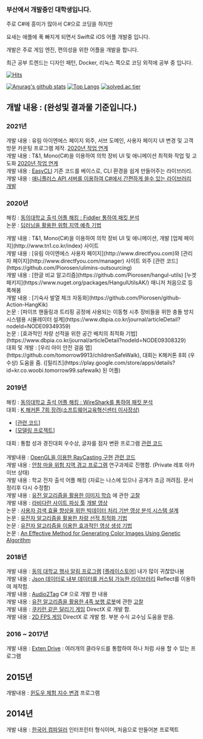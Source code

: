 ### 부산에서 개발중인 대학생입니다.
주로 C#에 흥미가 많아서 C#으로 코딩을 하지만

요새는 애플에 푹 빠지게 되면서 Swift로 iOS 어플 개발중 입니다.

개발은 주로 게임 엔진, 편의성을 위한 어플을 개발을 합니다.

최근 공부 트렌드는 디자인 패턴, Docker, 리눅스 쪽으로 코딩 외적에 공부 중 입니다.

[![Hits](https://hits.seeyoufarm.com/api/count/incr/badge.svg?url=https%3A%2F%2Fgithub.com%2FPiorosen%2Fhit-counter&count_bg=%2379C83D&title_bg=%23555555&icon=&icon_color=%23E7E7E7&title=hits&edge_flat=false)](https://hits.seeyoufarm.com)                   

[![Anurag's github stats](https://github-readme-stats.vercel.app/api?username=Piorosen&count_private=true)](https://github.com/Piorosen)
[![Top Langs](https://github-readme-stats.vercel.app/api/top-langs/?username=Piorosen&layout=compact&hide_border=true)](https://github.com/Piorosen) 
[![solved.ac tier](http://mazassumnida.wtf/api/generate_badge?boj=aoikazto)](https://solved.ac/aoikazto)


## 개발 내용 : (완성및 결과물 기준입니다.)

### 2021년
개발 내용 : 유림 아이엔에스 페이지 외주, 서브 도메인, 사용자 페이지 UI 변경 및 고객 방문 카운팅 프로그램 제작. <a href="#yu2020">2020년 작업 연계</a><br>
개발 내용 : T&1, Mono(C#)을 이용하여 의학 장비 UI 및 애니메이션 최적화 작업 및 고도화 <a href="#t1">2020년 작업 연계</a><br>
개발 내용 : [EasyCLI](https://github.com/Piorosen/EasyCLI) 기존 코드를 베이스로, CLI 환경을 쉽게 만들어주는 라이브러리. <br>
개발 내용 : [애니플러스 API 서버를 이용하여 C#에서 간편하게 쓸수 있는 라이브러리 개발](https://github.com/Piorosen/aniplus-api)<br>

### 2020년
해킹 : [동의대학교 출석 어플 해킹 : Fiddler 통하여 패킷 분석](https://github.com/Piorosen/deu-haking/2020/readme.md)<br>
논문 : [딥러닝을 활용한 위험 지역 예측 기법](https://dbpia.co.kr/journal/articleDetail?nodeId=NODE10490534)<br>
<div id="t1"></div>
개발 내용 : T&1, Mono(C#)을 이용하여 의학 장비 UI 및 애니메이션,  개발 [업체 페이지](http://www.tn1.co.kr/index) 사이트 <br>
<div id="yu2020"></div>
개발 내용 : [유림 아이엔에스 사용자 페이지](http://www.directfyou.com)와 [관리자 페이지](http://www.directfyou.com/manager) 사이트 외주 [관련 코드](https://github.com/Piorosen/ulimins-outsourcing)<br>
개발 내용 : [한글 비교 알고리즘](https://github.com/Piorosen/hangul-utils) [누겟 패키지](https://www.nuget.org/packages/HangulUtilsAK/) 매니저 처음으로 등록해봄<br>
개발 내용 : [기숙사 발열 체크 자동화](https://github.com/Piorosen/github-Action-HangKik)<br>
논문 : [파이프 핸들링과 트리핑 공정에 사용되는 이동형 시추 장비들을 위한 충돌 방지 시스템용 시뮬레이터 설계](https://www.dbpia.co.kr/journal/articleDetail?nodeId=NODE09349359)<br>
논문 : [효과적인 차량 선적을 위한 공간 배치의 최적화 기법](https://www.dbpia.co.kr/journal/articleDetail?nodeId=NODE09308329)<br>
대회 및 개발 : [우리 아이 안전 걸음 맵](https://github.com/tomorrow9913/childrenSafeWalk), 대회는 K해커톤 8회 (우수상) 도움을 줌. ([릴리즈](https://play.google.com/store/apps/details?id=kr.co.woobi.tomorrow99.safewalk) 된 어플)<br>

### 2019년 
해킹 : [동의대학교 출석 어플 해킹 : WireShark를 통하여 패킷 분석](https://github.com/Piorosen/deu-haking/2019/readme.md)<br>
대회 : [K 해커톤 7회 장려(소프트웨어교육혁신센터 이사장상)](http://swkorea.org/%ea%b3%b5%ec%a7%80%ec%82%ac%ed%95%ad/?nType=UFFscUh5dURaU3p3Qi9SWHlzM3l6UEVPellyK3o5Q3ZNcDFOdTg4SlR4L29HMGlGbXdzRytkWFA0UFdEbW1ibXZZSlc5Z2xJeGVJVm1pZWVvLzRib3lhNDRLR3NBdzhYRlB3anNWYThpRzJpQUhxR282Q3kzMTJJbUhEa1JldUw=)<br>
* [[관련 코드](https://github.com/Piorosen/health-care-KoongHack)]<br>
* [[모델링 프로젝트](https://github.com/Piorosen/Unreal-Drawing)]<br>

대회 : 통합 성과 경진대회 우수상, 글자를 점자 변환 프로그램 [관련 코드](https://github.com/Piorosen/ChangUp)<br>  
개발내용 : [OpenGL을 이용한 RayCasting 구현](https://blog.naver.com/aoikazto/221432998084) [관련 코드](https://github.com/Piorosen/OpenGL-RayCasting/tree/master/Project)<br>
개발 내용 : [안창 마을 위험 지역 경고 프로그램](https://github.com/Piorosen/2019-2020-Video-Lee) 연구과제로 진행함. (Private 레포 아카이브 상태)<br>
개발 내용 : 학교 전자 출석 어플 해킹 (자료는 나스에 있으나 공개가 조금 꺼려짐. 문서 정리후 다시 수정함)<br>
개발 내용 : [유전 알고리즘을 활용한 이미지 학습](https://github.com/Piorosen/Genetic-Image-Constructor) 에 관한 [고찰](https://blog.naver.com/aoikazto/221507096763)<br>
개발 내용 : [라비다란 사이트 파싱 툴](https://github.com/Piorosen/Lavida-Parsing/tree/master/LavidaParsing) [개발 영상](https://youtu.be/vOOf-KzfiPY)<br>
논문 : [사용자 검색 효율 향상을 위한 빅데이터 처리 기반 영상 분석 시스템 설계](https://www.dbpia.co.kr/journal/articleDetail?nodeId=NODE09262516)<br>
논문 : [유전자 알고리즘을 활용한 차량 선적 최적화 기법](https://www.dbpia.co.kr/journal/articleDetail?nodeId=NODE09262374)<br>
논문 : [유전자 알고리즘을 이용한 효과적인 영상 생성 기법](https://www.dbpia.co.kr/journal/articleDetail?nodeId=NODE08766546)<br>
논문 : [An Effective Method for Generating Color Images Using Genetic Algorithm](https://www.dbpia.co.kr/author/authorDetail?ancId=3476553)<br>

### 2018년
개발 내용 : [동의 대학교 행사 알림 프로그램](https://github.com/Piorosen/DEU-Project) [[플레이스토어](https://play.google.com/store/apps/details?id=com.AK.DEU_Project)] 내가 많이 귀찮았나봄<br>
개발 내용 : [Json 데이터로 내부 데이터를 커스텀 가능한 라이브러리](https://github.com/Piorosen/Json-Custom-Designer) Reflect를 이용하여 제작함.<br>
개발 내용 : [Audio2Tag](https://github.com/Piorosen/DotNetAudio2Tag) C# 으로 개발 한 내용<br>
개발 내용 : [유전 알고리즘을 활용한 4족 보행 로봇](https://github.com/Piorosen/Genetic-Algorithm)에 관한 [고찰](https://blog.naver.com/aoikazto/221424970895)<br>
개발 내용 : [쿠키런 같은 달리기 게임](https://github.com/Piorosen/Yore-Program/tree/master/Dx-2D-RunnerGame) DirectX 로 개발 함.<br>
개발 내용 : [2D FPS 게임](https://github.com/Piorosen/Yore-Program/tree/master/Dx-Width-Shoot-Gmae) DirectX 로 개발 함. 부분 수식 교수님 도움을 받음.<br>

### 2016 ~ 2017년
개발 내용 : [Exten Drive](https://github.com/Piorosen/Exten-Drive) : 여러개의 클라우드를 통합하여 하나 처럼 사용 할 수 있는 프로그램<br>

## 2015년
개발내용 : [윈도우 체험 지수 변경](https://github.com/Piorosen/Yore-Program/tree/master/Change-Experience-Point) 프로그램<br>

## 2014년
개발 내용 : [한국어 컴파일러](https://github.com/Piorosen/Korea-Compiler) 인터프린터 형식이며, 처음으로 만들어본 프로젝트<br>

